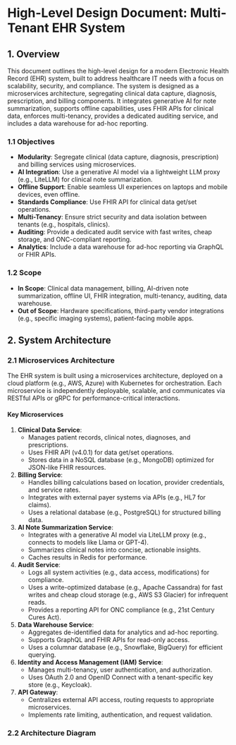 # High-Level Design Document: Multi-Tenant EHR System

## 1. Overview
This document outlines the high-level design for a modern Electronic Health Record (EHR) system, built to address healthcare IT needs with a focus on scalability, security, and compliance. The system is designed as a microservices architecture, segregating clinical data capture, diagnosis, prescription, and billing components. It integrates generative AI for note summarization, supports offline capabilities, uses FHIR APIs for clinical data, enforces multi-tenancy, provides a dedicated auditing service, and includes a data warehouse for ad-hoc reporting.

### 1.1 Objectives
- **Modularity**: Segregate clinical (data capture, diagnosis, prescription) and billing services using microservices.
- **AI Integration**: Use a generative AI model via a lightweight LLM proxy (e.g., LiteLLM) for clinical note summarization.
- **Offline Support**: Enable seamless UI experiences on laptops and mobile devices, even offline.
- **Standards Compliance**: Use FHIR API for clinical data get/set operations.
- **Multi-Tenancy**: Ensure strict security and data isolation between tenants (e.g., hospitals, clinics).
- **Auditing**: Provide a dedicated audit service with fast writes, cheap storage, and ONC-compliant reporting.
- **Analytics**: Include a data warehouse for ad-hoc reporting via GraphQL or FHIR APIs.

### 1.2 Scope
- **In Scope**: Clinical data management, billing, AI-driven note summarization, offline UI, FHIR integration, multi-tenancy, auditing, data warehouse.
- **Out of Scope**: Hardware specifications, third-party vendor integrations (e.g., specific imaging systems), patient-facing mobile apps.

## 2. System Architecture

### 2.1 Microservices Architecture
The EHR system is built using a microservices architecture, deployed on a cloud platform (e.g., AWS, Azure) with Kubernetes for orchestration. Each microservice is independently deployable, scalable, and communicates via RESTful APIs or gRPC for performance-critical interactions.

#### Key Microservices
1. **Clinical Data Service**:
   - Manages patient records, clinical notes, diagnoses, and prescriptions.
   - Uses FHIR API (v4.0.1) for data get/set operations.
   - Stores data in a NoSQL database (e.g., MongoDB) optimized for JSON-like FHIR resources.
2. **Billing Service**:
   - Handles billing calculations based on location, provider credentials, and service rates.
   - Integrates with external payer systems via APIs (e.g., HL7 for claims).
   - Uses a relational database (e.g., PostgreSQL) for structured billing data.
3. **AI Note Summarization Service**:
   - Integrates with a generative AI model via LiteLLM proxy (e.g., connects to models like Llama or GPT-4).
   - Summarizes clinical notes into concise, actionable insights.
   - Caches results in Redis for performance.
4. **Audit Service**:
   - Logs all system activities (e.g., data access, modifications) for compliance.
   - Uses a write-optimized database (e.g., Apache Cassandra) for fast writes and cheap cloud storage (e.g., AWS S3 Glacier) for infrequent reads.
   - Provides a reporting API for ONC compliance (e.g., 21st Century Cures Act).
5. **Data Warehouse Service**:
   - Aggregates de-identified data for analytics and ad-hoc reporting.
   - Supports GraphQL and FHIR APIs for read-only access.
   - Uses a columnar database (e.g., Snowflake, BigQuery) for efficient querying.
6. **Identity and Access Management (IAM) Service**:
   - Manages multi-tenancy, user authentication, and authorization.
   - Uses OAuth 2.0 and OpenID Connect with a tenant-specific key store (e.g., Keycloak).
7. **API Gateway**:
   - Centralizes external API access, routing requests to appropriate microservices.
   - Implements rate limiting, authentication, and request validation.

### 2.2 Architecture Diagram
